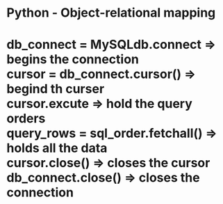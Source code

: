 <h1> Python - Object-relational mapping <h1>

db_connect = MySQLdb.connect => begins the connection <br>
cursor = db_connect.cursor() => begind th curser <br>
cursor.excute => hold the query orders <br>
query_rows = sql_order.fetchall() => holds all the data <br>
cursor.close() => closes the cursor <br>
db_connect.close() => closes the connection <br>
